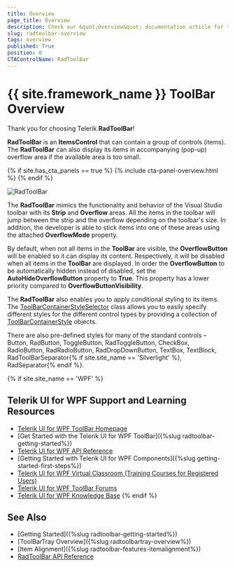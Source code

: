 ```yaml
---
title: Overview
page_title: Overview
description: Check our &quot;Overview&quot; documentation article for the RadToolBar {{ site.framework_name }} control.
slug: radtoolbar-overview
tags: overview
published: True
position: 0
CTAControlName: RadToolBar
---
```


# {{ site.framework_name }} ToolBar Overview

Thank you for choosing Telerik __RadToolBar__!

__RadToolBar__ is an __ItemsControl__ that can contain a group of controls (items). The __RadToolBar__ can also display its items in accompanying (pop-up) overflow area if the available area is too small.

{% if site.has_cta_panels == true %}
{% include cta-panel-overview.html %}
{% endif %}

![RadToolBar](images/RadToolBar.png)

The __RadToolBar__ mimics the functionality and behavior of the Visual Studio toolbar with its __Strip__ and __Overflow__ areas. All the items in the toolbar will jump between the strip and the overflow depending on the toolbar's size. In addition, the developer is able to stick items into one of these areas using the attached __OverflowMode__ property.

By default, when not all items in the __ToolBar__ are visible, the __OverflowButton__ will be enabled so it can display its content. Respectively, it will be disabled when all items in the __ToolBar__ are displayed. In order the __OverflowButton__ to be automatically hidden instead of disabled, set the __AutoHideOverflowButton__ property to __True__. This property has a lower priority compared to  __OverflowButtonVisibility__.

The __RadToolBar__ also enables you to apply conditional styling to its items. The [ToolBarContainerStyleSelector](https://docs.telerik.com/devtools/wpf/api/telerik.windows.controls.toolbarcontainerstyleselector) class allows you to easily specify different styles for the different control types by providing a collection of [ToolBarContainerStyle](https://docs.telerik.com/devtools/wpf/api/telerik.windows.controls.toolbarcontainerstyle) objects.

There are also pre-defined styles for many of the standard controls – Button, RadButton, ToggleButton, RadToggleButton, CheckBox, RadioButton, RadRadioButton, RadDropDownButton, TextBox, TextBlock, RadToolBarSeparator{% if site.site_name == 'Silverlight' %}, RadSeparator{% endif %}.

{% if site.site_name == 'WPF' %}
## Telerik UI for WPF Support and Learning Resources

* [Telerik UI for WPF ToolBar Homepage](https://www.telerik.com/products/wpf/toolbar.aspx)
* [Get Started with the Telerik UI for WPF ToolBar]({%slug radtoolbar-getting-started%})
* [Telerik UI for WPF API Reference](https://docs.telerik.com/devtools/wpf/api/)
* [Getting Started with Telerik UI for WPF Components]({%slug getting-started-first-steps%})
* [Telerik UI for WPF Virtual Classroom (Training Courses for Registered Users)](https://learn.telerik.com/learn/course/external/view/elearning/16/telerik-ui-for-wpf) 
* [Telerik UI for WPF ToolBar Forums](https://www.telerik.com/forums/wpf)
* [Telerik UI for WPF Knowledge Base](https://docs.telerik.com/devtools/wpf/knowledge-base)
{% endif %}

## See Also  
 * [Getting Started]({%slug radtoolbar-getting-started%})
 * [ToolBarTray Overview]({%slug radtoolbartray-overview%})
 * [Item Alignment]({%slug radtoolbar-features-itemalignment%})
 * [RadToolBar API Reference](https://docs.telerik.com/devtools/wpf/api/telerik.windows.controls.radtoolbar)
